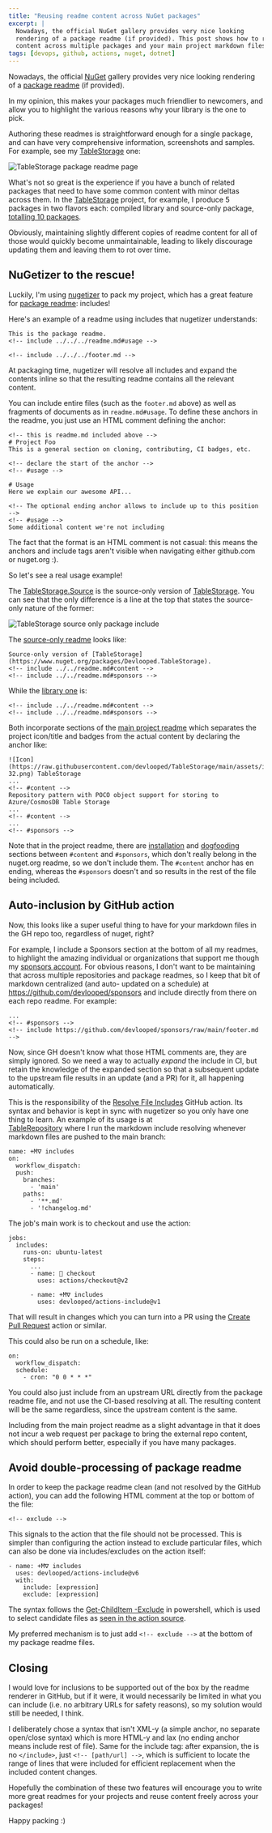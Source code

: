 ```yaml
---
title: "Reusing readme content across NuGet packages"
excerpt: |
  Nowadays, the official NuGet gallery provides very nice looking 
  rendering of a package readme (if provided). This post shows how to reuse readme 
  content across multiple packages and your main project markdown files seamlessly.
tags: [devops, github, actions, nuget, dotnet]
---
```


Nowadays, the official [NuGet](https://www.nuget.org) gallery provides very nice looking 
rendering of a [package readme](https://devblogs.microsoft.com/nuget/add-a-readme-to-your-nuget-package/) (if provided). 

In my opinion, this makes your packages much friendlier to newcomers, and allow 
you to highlight the various reasons why your library is the one to pick.

Authoring these readmes is straightforward enough for a single package, and 
can have very comprehensive information, screenshots and samples. For example, 
see my [TableStorage](https://www.nuget.org/packages/Devlooped.TableStorage) one:

![TableStorage package readme page](/img/pack-readme-includes-1.png)

What's not so great is the experience if you have a bunch of related packages 
that need to have some common content with minor deltas across them. In the 
[TableStorage](https://github.com/devlooped/TableStorage) project, for example, 
I produce 5 packages in two flavors each: compiled library and source-only 
package, [totalling 10 packages](https://www.nuget.org/packages?q=Devlooped.TableStorage).

Obviously, maintaining slightly different copies of readme content for all 
of those would quickly become unmaintainable, leading to likely discourage 
updating them and leaving them to rot over time.

## NuGetizer to the rescue!

Luckily, I'm using [nugetizer](https://github.com/devlooped/nugetizer/) to 
pack my project, which has a great feature for [package readme](https://github.com/devlooped/nugetizer#package-readme): includes!

Here's an example of a readme using includes that nugetizer understands:

```
This is the package readme.
<!-- include ../../../readme.md#usage -->

<!-- include ../../../footer.md -->
```

At packaging time, nugetizer will resolve all includes and expand the contents 
inline so that the resulting readme contains all the relevant content.

You can include entire files (such as the `footer.md` above) as well as fragments 
of documents as in `readme.md#usage`. To define these anchors in the readme, you 
just use an HTML comment defining the anchor:

```
<!-- this is readme.md included above -->
# Project Foo
This is a general section on cloning, contributing, CI badges, etc.

<!-- declare the start of the anchor -->
<!-- #usage -->

# Usage
Here we explain our awesome API...

<!-- The optional ending anchor allows to include up to this position -->
<!-- #usage -->
Some additional content we're not including
```

The fact that the format is an HTML comment is not casual: this means the 
anchors and include tags aren't visible when navigating either github.com 
or nuget.org :).

So let's see a real usage example!

The [TableStorage.Source](https://www.nuget.org/packages/Devlooped.TableStorage.Source) is the source-only version of [TableStorage](https://www.nuget.org/packages/Devlooped.TableStorage). You can see that the only difference is a 
line at the top that states the source-only nature of the former:

![TableStorage source only package include](/img/pack-readme-includes-2.png)

The [source-only readme](https://github.com/devlooped/TableStorage/blob/main/src/TableStorage.Source/readme.md) looks like:

```
Source-only version of [TableStorage](https://www.nuget.org/packages/Devlooped.TableStorage).
<!-- include ../../readme.md#content -->
<!-- include ../../readme.md#sponsors -->
```

While the [library one](https://github.com/devlooped/TableStorage/blob/main/src/TableStorage.Source/readme.md) is:

```
<!-- include ../../readme.md#content -->
<!-- include ../../readme.md#sponsors -->
```

Both incorporate sections of the [main project readme](https://github.com/devlooped/TableStorage/blob/main/readme.md)
which separates the project icon/title and badges from the actual content 
by declaring the anchor like:

```
![Icon](https://raw.githubusercontent.com/devlooped/TableStorage/main/assets/img/icon-32.png) TableStorage
...
<!-- #content -->
Repository pattern with POCO object support for storing to Azure/CosmosDB Table Storage
...
<!-- #content -->
...
<!-- #sponsors -->
```

Note that in the project readme, there are 
[installation](https://github.com/devlooped/TableStorage#installation) and 
[dogfooding](https://github.com/devlooped/TableStorage#dogfooding) 
sections between `#content` and `#sponsors`, which don't really belong 
in the nuget.org readme, so we don't include them. The `#content` anchor has 
en ending, whereas the `#sponsors` doesn't and so results in the rest of the
file being included.

## Auto-inclusion by GitHub action

Now, this looks like a super useful thing to have for your markdown files 
in the GH repo too, regardless of nuget, right? 

For example, I include a Sponsors section at the bottom of all my readmes, 
to highlight the amazing individual or organizations that support me though 
my [sponsors account](https://github.com/sponsors/devlooped). For obvious 
reasons, I don't want to be maintaining that across multiple repositories 
and package readmes, so I keep that bit of markdown centralized (and auto-
updated on a schedule) at https://github.com/devlooped/sponsors and include 
directly from there on each repo readme. For example:

```
...
<!-- #sponsors -->
<!-- include https://github.com/devlooped/sponsors/raw/main/footer.md -->
```

Now, since GH doesn't know what those HTML comments are, they are simply 
ignored. So we need a way to actually *expand* the include in CI, but 
retain the knowledge of the expanded section so that a subsequent update 
to the upstream file results in an update (and a PR) for it, all happening 
automatically.

This is the responsibility of the 
[Resolve File Includes](https://github.com/marketplace/actions/resolve-file-includes) 
GitHub action. Its syntax and behavior is kept in sync with nugetizer so 
you only have one thing to learn. An example of its usage is at  
[TableRepository](https://github.com/devlooped/TableStorage/blob/main/.github/workflows/includes.yml) 
where I run the markdown include resolving whenever markdown files are 
pushed to the main branch:

```
name: +Mᐁ includes
on: 
  workflow_dispatch:
  push:
    branches:
      - 'main'
    paths:
      - '**.md'    
      - '!changelog.md'
```

The job's main work is to checkout and use the action:

```
jobs:
  includes:
    runs-on: ubuntu-latest
    steps:
      ...
      - name: 🤘 checkout
        uses: actions/checkout@v2

      - name: +Mᐁ includes
        uses: devlooped/actions-include@v1
```

That will result in changes which you can turn into a PR using the 
[Create Pull Request](https://github.com/marketplace/actions/create-pull-request) 
action or similar.

This could also be run on a schedule, like:

```
on:
  workflow_dispatch:
  schedule:
    - cron: "0 0 * * *"
```

You could also just include from an upstream URL directly from the package readme 
file, and not use the CI-based resolving at all. The resulting content will be 
the same regardless, since the upstream content is the same. 

Including from the main project readme as a slight advantage in that it does not 
incur a web request per package to bring the external repo content, which should 
perform better, especially if you have many packages.

## Avoid double-processing of package readme

In order to keep the package readme clean (and not resolved by the GitHub action), 
you can add the following HTML comment at the top or bottom of the file:

```
<!-- exclude -->
```

This signals to the action that the file should not be processed. This is simpler 
than configuring the action instead to exclude particular files, which can also 
be done via includes/excludes on the action itself:

```
- name: +Mᐁ includes
  uses: devlooped/actions-include@v6
  with:
    include: [expression]
    exclude: [expression]
```

The syntax follows the [Get-ChildItem -Exclude](https://learn.microsoft.com/en-us/powershell/module/microsoft.powershell.management/get-childitem?view=powershell-7.3#-exclude) in powershell, which is used to select candidate files as 
[seen in the action source](https://github.com/devlooped/actions-includes/blob/main/resolve-file-includes.ps1#L6-L10).

My preferred mechanism is to just add `<!-- exclude -->` at the bottom of my package 
readme files.

## Closing

I would love for inclusions to be supported out of the box by the readme renderer 
in GitHub, but if it were, it would necessarily be limited in what you can include 
(i.e. no arbitrary URLs for safety reasons), so my solution would still be needed, 
I think.

I deliberately chose a syntax that isn't XML-y (a simple anchor, no separate 
open/close syntax) which is more HTML-y and lax (no ending anchor means include 
rest of file). Same for the include tag: after expansion, the is no `</include>`, 
just `<!-- [path/url] -->`, which is sufficient to locate the range of lines 
that were included for efficient replacement when the included content changes.


Hopefully the combination of these two features will encourage you to write more 
great readmes for your projects and reuse content freely across your packages!

Happy packing :)